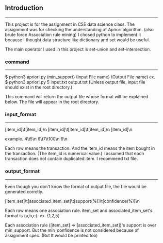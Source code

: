 ## Introduction
---
This project is for the assignment in CSE data science class. 
The assignment was for checking the understanding of Apriori algorithm. (also brute force Association rule mining)
I chosed python to implement it because I thought data structure like dictionary and set would be useful.

The main operator I used in this project is set-union and set-intersection. 

### command
---
$ python3 apriori.py (min_support) (Input File name) (Output File name)
ex. $ python3 apriori.py 5 input.txt output.txt
(Unless output file, input file should exist in the root directory.)

This command will return the output file whose format will be explained below.
The file will appear in the root directory.

### input_format
---
[item_id]\t[item_id]\n
[item_id]\t[item_id]\t[item_id]\n
[item_id]\n

example.
4\t5\n
6\t7\t100\n
9\n

Each row means the transaction. And the item_id means the item bought in the transaction. (The item_id is numerical value.)
I assumed that each transaction does not contain duplicated item.
I recommend txt file.

### output_format
---
Even though you don't know the format of output file, the file would be generated corrctly.

[item_set]\t[associated_item_set]\t[support(%)]\t[confidence(%)]\n

Each row means one association rule.
item_set and associated_item_set's format is {a,b,c}. ex. {1,2,5}

Each association rule ([item_set] => [associated_item_set])'s support is over min_support. But the min_confidence is not considered because of assignment spec. (But It would be printed too)